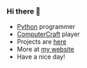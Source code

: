 ### Hi there 👋
- [Python](https://python.org) programmer
- [ComputerCraft](https://computercraft.cc) player
- Projects are [here](https://github.com/Tomodachi94?tab=repositories)
- More at [my website](https://tomodachi94.github.io)
- Have a nice day!
<!--
**Tomodachi94/Tomodachi94** is a ✨ _special_ ✨ repository because its `README.md` (this file) appears on your GitHub profile.
-->
